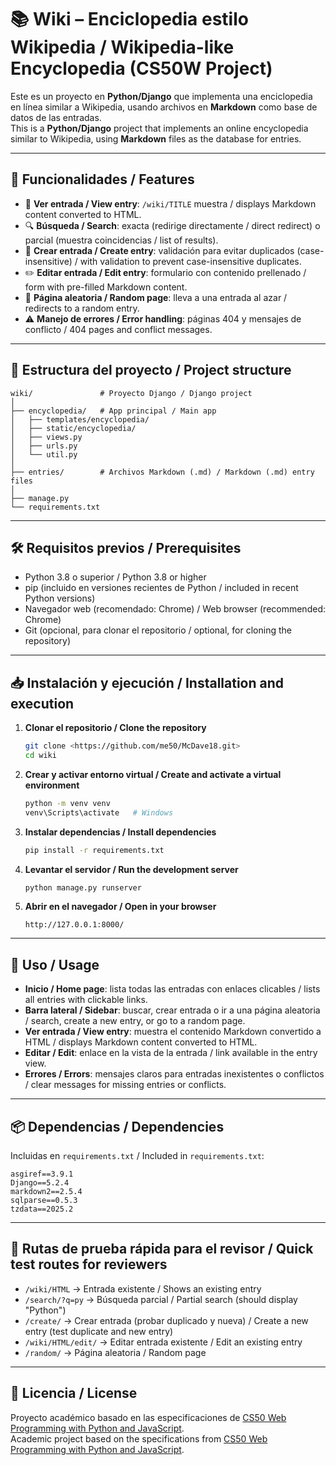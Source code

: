 # 📚 Wiki – Enciclopedia estilo Wikipedia / Wikipedia-like Encyclopedia (CS50W Project)

Este es un proyecto en **Python/Django** que implementa una enciclopedia en línea similar a Wikipedia, usando archivos en **Markdown** como base de datos de las entradas.  
This is a **Python/Django** project that implements an online encyclopedia similar to Wikipedia, using **Markdown** files as the database for entries.

---

## 🚀 Funcionalidades / Features

- 📄 **Ver entrada / View entry**: `/wiki/TITLE` muestra / displays Markdown content converted to HTML.
- 🔍 **Búsqueda / Search**: exacta (redirige directamente / direct redirect) o parcial (muestra coincidencias / list of results).
- 📝 **Crear entrada / Create entry**: validación para evitar duplicados (case-insensitive) / with validation to prevent case-insensitive duplicates.
- ✏️ **Editar entrada / Edit entry**: formulario con contenido prellenado / form with pre-filled Markdown content.
- 🎲 **Página aleatoria / Random page**: lleva a una entrada al azar / redirects to a random entry.
- ⚠️ **Manejo de errores / Error handling**: páginas 404 y mensajes de conflicto / 404 pages and conflict messages.

---

## 📂 Estructura del proyecto / Project structure

```
wiki/               # Proyecto Django / Django project
│
├── encyclopedia/   # App principal / Main app
│   ├── templates/encyclopedia/
│   ├── static/encyclopedia/
│   ├── views.py
│   ├── urls.py
│   └── util.py
│
├── entries/        # Archivos Markdown (.md) / Markdown (.md) entry files
│
├── manage.py
└── requirements.txt
```

---

## 🛠️ Requisitos previos / Prerequisites

- Python 3.8 o superior / Python 3.8 or higher
- pip (incluido en versiones recientes de Python / included in recent Python versions)
- Navegador web (recomendado: Chrome) / Web browser (recommended: Chrome)
- Git (opcional, para clonar el repositorio / optional, for cloning the repository)

---

## 📥 Instalación y ejecución / Installation and execution

1. **Clonar el repositorio / Clone the repository**
   ```bash
   git clone <https://github.com/me50/McDave18.git>
   cd wiki
   ```

2. **Crear y activar entorno virtual / Create and activate a virtual environment**
   ```bash
   python -m venv venv
   venv\Scripts\activate   # Windows
   ```

3. **Instalar dependencias / Install dependencies**
   ```bash
   pip install -r requirements.txt
   ```

4. **Levantar el servidor / Run the development server**
   ```bash
   python manage.py runserver
   ```

5. **Abrir en el navegador / Open in your browser**
   ```
   http://127.0.0.1:8000/
   ```

---

## 📄 Uso / Usage

- **Inicio / Home page**: lista todas las entradas con enlaces clicables / lists all entries with clickable links.
- **Barra lateral / Sidebar**: buscar, crear entrada o ir a una página aleatoria / search, create a new entry, or go to a random page.
- **Ver entrada / View entry**: muestra el contenido Markdown convertido a HTML / displays Markdown content converted to HTML.
- **Editar / Edit**: enlace en la vista de la entrada / link available in the entry view.
- **Errores / Errors**: mensajes claros para entradas inexistentes o conflictos / clear messages for missing entries or conflicts.

---

## 📦 Dependencias / Dependencies

Incluidas en `requirements.txt` / Included in `requirements.txt`:
```
asgiref==3.9.1
Django==5.2.4
markdown2==2.5.4
sqlparse==0.5.3
tzdata==2025.2
```

---

## 🧪 Rutas de prueba rápida para el revisor / Quick test routes for reviewers

- `/wiki/HTML` → Entrada existente / Shows an existing entry
- `/search/?q=py` → Búsqueda parcial / Partial search (should display "Python")
- `/create/` → Crear entrada (probar duplicado y nueva) / Create a new entry (test duplicate and new entry)
- `/wiki/HTML/edit/` → Editar entrada existente / Edit an existing entry
- `/random/` → Página aleatoria / Random page

---

## 📜 Licencia / License

Proyecto académico basado en las especificaciones de [CS50 Web Programming with Python and JavaScript](https://cs50.harvard.edu/web/).  
Academic project based on the specifications from [CS50 Web Programming with Python and JavaScript](https://cs50.harvard.edu/web/).
